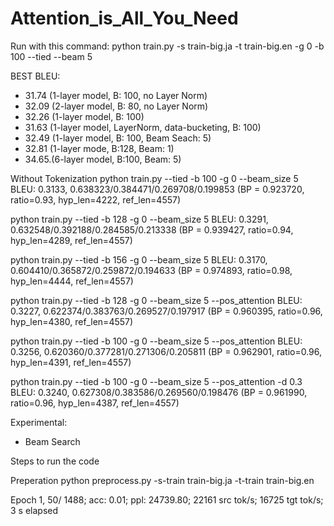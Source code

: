 # Attention_is_All_You_Need

Run with this command:
python train.py -s train-big.ja -t train-big.en -g 0 -b 100 --tied --beam 5


BEST BLEU:
- 31.74 (1-layer model, B: 100, no Layer Norm)
- 32.09 (2-layer model, B: 80, no Layer Norm)
- 32.26 (1-layer model, B: 100)
- 31.63 (1-layer model, LayerNorm, data-bucketing, B: 100)
- 32.49 (1-layer model, B: 100, Beam Seach: 5)
- 32.81 (1-layer mode, B:128, Beam: 1)
- 34.65.(6-layer model, B:100, Beam: 5)

Without Tokenization
python train.py --tied -b 100 -g 0 --beam_size 5
BLEU: 0.3133, 0.638323/0.384471/0.269708/0.199853 (BP = 0.923720, ratio=0.93, hyp_len=4222, ref_len=4557)

python train.py --tied -b 128 -g 0 --beam_size 5
BLEU: 0.3291, 0.632548/0.392188/0.284585/0.213338 (BP = 0.939427, ratio=0.94, hyp_len=4289, ref_len=4557)

python train.py --tied -b 156 -g 0 --beam_size 5
BLEU: 0.3170, 0.604410/0.365872/0.259872/0.194633 (BP = 0.974893, ratio=0.98, hyp_len=4444, ref_len=4557)

python train.py --tied -b 128 -g 0 --beam_size 5 --pos_attention
BLEU: 0.3227, 0.622374/0.383763/0.269527/0.197917 (BP = 0.960395, ratio=0.96, hyp_len=4380, ref_len=4557)

python train.py --tied -b 100 -g 0 --beam_size 5 --pos_attention
BLEU: 0.3256, 0.620360/0.377281/0.271306/0.205811 (BP = 0.962901, ratio=0.96, hyp_len=4391, ref_len=4557)

python train.py --tied -b 100 -g 0 --beam_size 5 --pos_attention -d 0.3
BLEU: 0.3240, 0.627308/0.383586/0.269560/0.198476 (BP = 0.961990, ratio=0.96, hyp_len=4387, ref_len=4557)

Experimental:
- Beam Search

Steps to run the code

Preperation
python preprocess.py -s-train train-big.ja -t-train train-big.en

Epoch  1,    50/ 1488; acc:   0.01; ppl: 24739.80; 22161 src tok/s; 16725 tgt tok/s;      3 s elapsed
